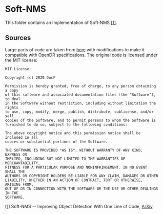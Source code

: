 Soft-NMS
======

This folder contains an implementation of Soft-NMS [[1]](#soft_nms-1).

Sources
------
Large parts of code are taken from [here](https://github.com/DocF/Soft-NMS) with modifications to make it compatible with OpenDR specifications. The original code is licensed under the MIT license:

```
MIT License

Copyright (c) 2020 DocF

Permission is hereby granted, free of charge, to any person obtaining a copy
of this software and associated documentation files (the "Software"), to deal
in the Software without restriction, including without limitation the rights
to use, copy, modify, merge, publish, distribute, sublicense, and/or sell
copies of the Software, and to permit persons to whom the Software is
furnished to do so, subject to the following conditions:

The above copyright notice and this permission notice shall be included in all
copies or substantial portions of the Software.

THE SOFTWARE IS PROVIDED "AS IS", WITHOUT WARRANTY OF ANY KIND, EXPRESS OR
IMPLIED, INCLUDING BUT NOT LIMITED TO THE WARRANTIES OF MERCHANTABILITY,
FITNESS FOR A PARTICULAR PURPOSE AND NONINFRINGEMENT. IN NO EVENT SHALL THE
AUTHORS OR COPYRIGHT HOLDERS BE LIABLE FOR ANY CLAIM, DAMAGES OR OTHER
LIABILITY, WHETHER IN AN ACTION OF CONTRACT, TORT OR OTHERWISE, ARISING FROM,
OUT OF OR IN CONNECTION WITH THE SOFTWARE OR THE USE OR OTHER DEALINGS IN THE
SOFTWARE.
```

<a name="soft_nms-1" href="https://arxiv.org/abs/1704.04503">[1]</a> Soft-NMS -- Improving Object Detection With One Line of Code,
[ArXiv](https://arxiv.org/abs/1704.04503).
